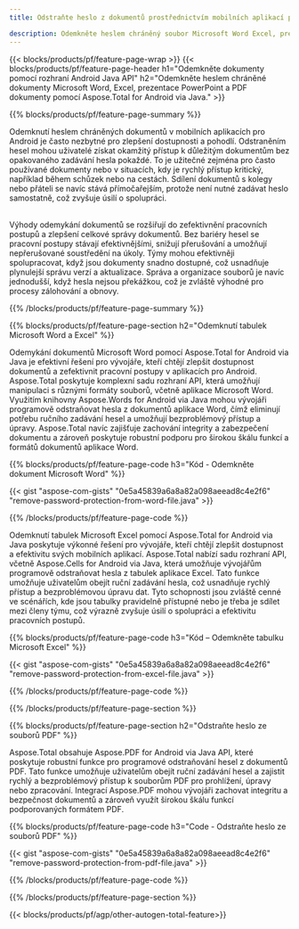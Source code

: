 ```yaml
---
title: Odstraňte heslo z dokumentů prostřednictvím mobilních aplikací pro Android

description: Odemkněte heslem chráněný soubor Microsoft Word Excel, prezentace PowerPoint a soubory PDF prostřednictvím mobilní aplikace pro Android.
---
```


{{< blocks/products/pf/feature-page-wrap >}}
{{< blocks/products/pf/feature-page-header h1="Odemkněte dokumenty pomocí rozhraní Android Java API" h2="Odemkněte heslem chráněné dokumenty Microsoft Word, Excel, prezentace PowerPoint a PDF dokumenty pomocí Aspose.Total for Android via Java." >}}

{{% blocks/products/pf/feature-page-summary %}}

Odemknutí heslem chráněných dokumentů v mobilních aplikacích pro Android je často nezbytné pro zlepšení dostupnosti a pohodlí. Odstraněním hesel mohou uživatelé získat okamžitý přístup k důležitým dokumentům bez opakovaného zadávání hesla pokaždé. To je užitečné zejména pro často používané dokumenty nebo v situacích, kdy je rychlý přístup kritický, například během schůzek nebo na cestách. Sdílení dokumentů s kolegy nebo přáteli se navíc stává přímočařejším, protože není nutné zadávat heslo samostatně, což zvyšuje úsilí o spolupráci. <br /><br />

Výhody odemykání dokumentů se rozšiřují do zefektivnění pracovních postupů a zlepšení celkové správy dokumentů. Bez bariéry hesel se pracovní postupy stávají efektivnějšími, snižují přerušování a umožňují nepřerušované soustředění na úkoly. Týmy mohou efektivněji spolupracovat, když jsou dokumenty snadno dostupné, což usnadňuje plynulejší správu verzí a aktualizace. Správa a organizace souborů je navíc jednodušší, když hesla nejsou překážkou, což je zvláště výhodné pro procesy zálohování a obnovy. 

{{% /blocks/products/pf/feature-page-summary  %}}

{{% blocks/products/pf/feature-page-section  h2="Odemknutí tabulek Microsoft Word a Excel" %}}

Odemykání dokumentů Microsoft Word pomocí Aspose.Total for Android via Java je efektivní řešení pro vývojáře, kteří chtějí zlepšit dostupnost dokumentů a zefektivnit pracovní postupy v aplikacích pro Android. Aspose.Total poskytuje komplexní sadu rozhraní API, která umožňují manipulaci s různými formáty souborů, včetně aplikace Microsoft Word. Využitím knihovny Aspose.Words for Android via Java mohou vývojáři programově odstraňovat hesla z dokumentů aplikace Word, čímž eliminují potřebu ručního zadávání hesel a umožňují bezproblémový přístup a úpravy. Aspose.Total navíc zajišťuje zachování integrity a zabezpečení dokumentu a zároveň poskytuje robustní podporu pro širokou škálu funkcí a formátů dokumentů aplikace Word.

{{% blocks/products/pf/feature-page-code h3="Kód - Odemkněte dokument Microsoft Word" %}}

{{< gist "aspose-com-gists" "0e5a45839a6a8a82a098aeead8c4e2f6" "remove-password-protection-from-word-file.java" >}}

{{% /blocks/products/pf/feature-page-code  %}}

Odemknutí tabulek Microsoft Excel pomocí Aspose.Total for Android via Java poskytuje výkonné řešení pro vývojáře, kteří chtějí zlepšit dostupnost a efektivitu svých mobilních aplikací. Aspose.Total nabízí sadu rozhraní API, včetně Aspose.Cells for Android via Java, která umožňuje vývojářům programově odstraňovat hesla z tabulek aplikace Excel. Tato funkce umožňuje uživatelům obejít ruční zadávání hesla, což usnadňuje rychlý přístup a bezproblémovou úpravu dat. Tyto schopnosti jsou zvláště cenné ve scénářích, kde jsou tabulky pravidelně přístupné nebo je třeba je sdílet mezi členy týmu, což výrazně zvyšuje úsilí o spolupráci a efektivitu pracovních postupů. 

{{% blocks/products/pf/feature-page-code h3="Kód – Odemkněte tabulku Microsoft Excel" %}}

{{< gist "aspose-com-gists" "0e5a45839a6a8a82a098aeead8c4e2f6" "remove-password-protection-from-excel-file.java" >}}

{{% /blocks/products/pf/feature-page-code  %}}

{{% /blocks/products/pf/feature-page-section %}}

{{% blocks/products/pf/feature-page-section  h2="Odstraňte heslo ze souborů PDF" %}}

Aspose.Total obsahuje Aspose.PDF for Android via Java API, které poskytuje robustní funkce pro programové odstraňování hesel z dokumentů PDF. Tato funkce umožňuje uživatelům obejít ruční zadávání hesel a zajistit rychlý a bezproblémový přístup k souborům PDF pro prohlížení, úpravy nebo zpracování. Integrací Aspose.PDF mohou vývojáři zachovat integritu a bezpečnost dokumentů a zároveň využít širokou škálu funkcí podporovaných formátem PDF. 

{{% blocks/products/pf/feature-page-code h3="Code - Odstraňte heslo ze souborů PDF" %}}

{{< gist "aspose-com-gists" "0e5a45839a6a8a82a098aeead8c4e2f6" "remove-password-protection-from-pdf-file.java" >}}

{{% /blocks/products/pf/feature-page-code  %}}

{{% /blocks/products/pf/feature-page-section %}}

{{< blocks/products/pf/agp/other-autogen-total-feature>}}